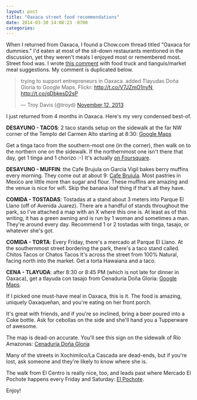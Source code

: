 ```yaml
---
layout: post
title: "Oaxaca street food recommendations"
date: 2014-03-30 14:08:23 -0700
categories: 
---
```


When I returned from Oaxaca, I found a Chow.com thread titled "Oaxaca
for dummies." I'd eaten at most of the sit-down restaurants mentioned in
the discussion, yet they weren't meals I enjoyed most or remembered
most. Street food was. I wrote [this comment](http://chowhound.chow.com/topics/354760#8849236) 
with food truck and tianguis/market meal suggestions. My comment is
duplicated below.

<blockquote class="twitter-tweet" lang="en"><p>trying to support entrepreneurs in Oaxaca. added Tlayudas Doña Gloria to Google Maps, Flickr: <a href="http://t.co/V7JZmO1nyN">http://t.co/V7JZmO1nyN</a>, <a href="http://t.co/qDbkesD2sP">http://t.co/qDbkesD2sP</a></p>&mdash; Troy Davis (@troyd) <a href="https://twitter.com/troyd/statuses/400324521082642432">November 12, 2013</a></blockquote>
<script async src="//platform.twitter.com/widgets.js" charset="utf-8"></script>

I just returned from 4 months in Oaxaca. Here's my very condensed
best-of.

**DESAYUNO - TACOS**: 2 taco stands setup on the sidewalk at the far NW
corner of the Templo del Carmen Alto starting at 8:30: 
[Google Maps](https://www.google.com/maps/place/Registro+Civil+del+Estado/@17.0673634,-96.7241585,20z)

Get a tinga taco from the southern-most one (in the corner), then walk
on to the northern one on the sidewalk. If the northernmost one isn't
there that day, get 1 tinga and 1 chorizo :-) It's actually 
[on Foursquare](https://foursquare.com/v/tacos-de-chorizo-del-carmen-alto/4ebd8b1b61af9815e138f31d).

**DESAYUNO - MUFFIN**: the Cafe Brujula on Garcia Vigil bakes berry muffins
every morning. They come out at about 9: 
[Cafe Brujula](http://cafebrujula.com/index.php?lang=en#locations). Most
pastries in Mexico are little more than sugar and flour. These muffins
are amazing and the venue is nice for wifi. Skip the banana loaf thing
if that's all they have.

**COMIDA - TOSTADAS**: Tostadas at a stand about 3 meters into Parque El
Llano (off of Avenida Juarez). There are a handful of stands throughout
the park, so I've attached a map with an X where this one is. At least
as of this writing, it has a green awning and is run by 1 woman and
sometimes a man. They're around every day. Recommend 1 or 2 tostadas
with tinga, tasajo, or whatever she's got.

**COMIDA - TORTA**: Every Friday, there's a mercado at Parque El Llano. At
the southernmost street bordering the park, there's a taco stand called.
Chitos Tacos or Chatos Tacos It's across the street from 100% Natural,
facing north into the market. Get a torta Hawaiana and a taco.

**CENA - TLAYUDA**: after 8:30 or 8:45 PM (which is not late for dinner in
Oaxaca), get a tlayuda con tasajo from Cenaduría Doña Gloria: [Google Maps](https://www.google.com/maps/preview?hl=en&cid=12755649183580244725).

If I picked one must-have meal in Oaxaca, this is it. The food is
amazing, uniquely Oaxaqueñan, and you're eating on her front porch.

It's great with friends, and if you're so inclined, bring a beer poured
into a Coke bottle. Ask for cebollas on the side and she'll hand you a
Tupperware of awesome.

The map is dead-on accurate. You'll see this sign on the sidewalk of Río
Amazonas: [Cenaduría Doña Gloria](https://www.google.com/maps/place/Tlayudas+Do%C3%B1a+Gloria/@17.076582,-96.723928,2a,90y,90t/data=!3m5!1e2!3m3!1shttps:%2F%2Flh6.googleusercontent.com%2F-YETy_d4SvGk%2FUoWxuvx2oxI%2FAAAAAAAAAKI%2F0uMpi484fVI%2Fs270%2Fphoto.JPG!2e4!3e12!4m2!3m1!1s0x0:0xb1052b59a2cd4af5!6m1!1e1?hl=en)

Many of the streets in Xochimilco/La Cascada are dead-ends, but if
you're lost, ask someone and they're likely to know where she is.

The walk from El Centro is really nice, too, and leads past where
Mercado El Pochote happens every Friday and Saturday: 
[El Pochote](http://oaxaca-chapulines.blogspot.com/2012/01/mercado-el-pochote.html).

Enjoy!
